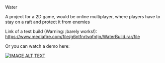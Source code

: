 Water

A project for a 2D game, would be online multiplayer, where players have to stay on a raft and protect it from enemies

Link of a test build (Warning: ¡barely works!): https://www.mediafire.com/file/g6ntfnrtvqfntjn/WaterBuild.rar/file

Or you can watch a demo here:

[![IMAGE ALT TEXT](http://img.youtube.com/vi/Lc8O59Pbq_A/0.jpg)](http://www.youtube.com/watch?v=Lc8O59Pbq_A "Video Title")
